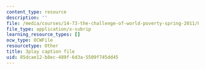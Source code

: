 ```yaml
---
content_type: resource
description: ''
file: /media/courses/14-73-the-challenge-of-world-poverty-spring-2011/85dcae12b8ec489f6d3a5509f745dd45_K2LvCx8H0OU.srt
file_type: application/x-subrip
learning_resource_types: []
ocw_type: OCWFile
resourcetype: Other
title: 3play caption file
uid: 85dcae12-b8ec-489f-6d3a-5509f745dd45
---
```

